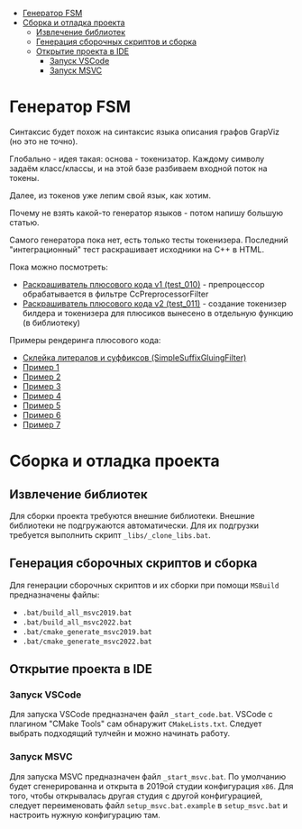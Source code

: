   - [Генератор FSM](#user-content-генератор-fsm)
  - [Сборка и отладка проекта](#user-content-сборка-и-отладка-проекта)
    - [Извлечение библиотек](#user-content-извлечение-библиотек)
    - [Генерация сборочных скриптов и сборка](#user-content-генерация-сборочных-скриптов-и-сборка)
    - [Открытие проекта в IDE](#user-content-открытие-проекта-в-ide)
      - [Запуск VSCode](#user-content-запуск-vscode)
      - [Запуск MSVC](#user-content-запуск-msvc)

# Генератор FSM

Синтаксис будет похож на синтаксис языка описания графов GrapViz (но это не точно).


Глобально - идея такая: основа - токенизатор. Каждому символу задаём класс/классы, и на этой базе разбиваем входной поток на токены.

Далее, из токенов уже лепим свой язык, как хотим.

Почему не взять какой-то генератор языков - потом напишу большую статью.

Самого генератора пока нет, есть только тесты токенизера. Последний "интеграционный" тест раскрашивает
исходники на C++ в HTML.

Пока можно посмотреть:

 - [Раскрашиватель плюсового кода v1 (test_010)](src/umba-fsm/test_010.cpp) - препроцессор обрабатывается в фильтре CcPreprocessorFilter
 - [Раскрашиватель плюсового кода v2 (test_011)](src/umba-fsm/test_011.cpp) - создание токенизер билдера и токенизера для плюсиков вынесено в отдельную функцию (в библиотеку)


Примеры рендеринга плюсового кода:

 - [Склейка литералов и суффиксов (SimpleSuffixGluingFilter)](https://raw.githack.com/al-martyn1/umba-fsm/main/doc/html/rendered_cpp/suffix_gluing_sample.html)
 - [Пример 1](https://raw.githack.com/al-martyn1/umba-fsm/main/doc/html/rendered_cpp/preprocessor.html)
 - [Пример 2](https://raw.githack.com/al-martyn1/umba-fsm/main/doc/html/rendered_cpp/rgbquad.html)
 - [Пример 3](https://raw.githack.com/al-martyn1/umba-fsm/main/doc/html/rendered_cpp/stl_keil_initializer_list.html)
 - [Пример 4](https://raw.githack.com/al-martyn1/umba-fsm/main/doc/html/rendered_cpp/stl_keil_type_traits.html)
 - [Пример 5](https://raw.githack.com/al-martyn1/umba-fsm/main/doc/html/rendered_cpp/string_plus.html)
 - [Пример 6](https://raw.githack.com/al-martyn1/umba-fsm/main/doc/html/rendered_cpp/the.html)
 - [Пример 7](https://raw.githack.com/al-martyn1/umba-fsm/main/doc/html/rendered_cpp/regression_tests.html)


# Сборка и отладка проекта


## Извлечение библиотек

Для сборки проекта требуются внешние библиотеки. Внешние библиотеки не подгружаются автоматически.
Для их подгрузки требуется выполнить скрипт `_libs/_clone_libs.bat`.


## Генерация сборочных скриптов и сборка

Для генерации сборочных скриптов и их сборки при помощи `MSBuild` предназначены файлы:

 - `.bat/build_all_msvc2019.bat`
 - `.bat/build_all_msvc2022.bat`
 - `.bat/cmake_generate_msvc2019.bat`
 - `.bat/cmake_generate_msvc2022.bat`


## Открытие проекта в IDE

### Запуск VSCode

Для запуска VSCode предназначен файл `_start_code.bat`. 
VSCode с плагином "CMake Tools" сам обнаружит `CMakeLists.txt`. Следует выбрать подходящий тулчейн
и можно начинать работу.


### Запуск MSVC

Для запуска MSVC предназначен файл `_start_msvc.bat`.
По умолчанию будет сгенерированна и открыта в 2019ой студии конфигурация `x86`.
Для того, чтобы открывалась другая студия с другой конфигурацией, следует
переименовать файл `setup_msvc.bat.example` в `setup_msvc.bat` и настроить нужную конфигурацию там.





